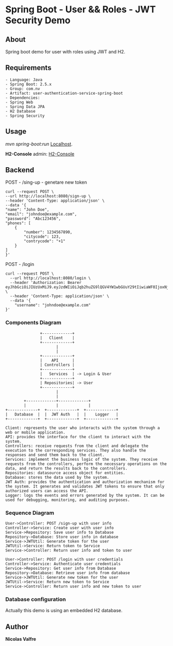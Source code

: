 # Spring Boot - User && Roles - JWT Security Demo

## About

Spring boot demo for user with roles using JWT and H2.

## Requirements

    - Language: Java
    - Spring Boot: 2.5.x
    - Group: com.nv
    - Artifact: user-authentication-service-spring-boot
    - Dependencies:
    - Spring Web
    - Spring Data JPA
    - H2 Database
    - Spring Security

## Usage

*mvn spring-boot:run*
[Localhost](http://localhost:8080/).

**H2-Console** admin: [H2-Console](http://localhost:8080/spring-boot-jwt-security/h2-console)

## Backend

POST - /sing-up - genetare new token

```
curl --request POST \
--url http://localhost:8080/sign-up \
--header 'Content-Type: application/json' \
--data '{
"name": "John Doe",
"email": "johndoe@example.com",
"password": "Abc123456",
"phones": [
    {
        "number": 1234567890,
        "citycode": 123,
        "contrycode": "+1"
    }
]
}'
```

POST - /login
```
curl --request POST \
  --url http://localhost:8080/login \
  --header 'Authorization: Bearer eyJhbGciOiJIUzUxMiJ9.eyJzdWIiOiJqb2huZG9lQGV4YW1wbGUuY29tIiwiaWF0IjoxNjIzNTMwOTk0LCJleHAiOjE2MjM1MzE1OTR9.hgopXa3q0o5U6Cc5U5iqX9YdAfKk7AHf2x_qUJ10smU6eJCDKj3u3JiZVylC9EhqfrZV7nMxR1BcRrjJHd8b7A' \
  --header 'Content-Type: application/json' \
  --data '{
    "username": "johndoe@example.com"
}'
```


### Components Diagram
                   +-------------+
                   |   Client    | 
                   +-------------+
                          |
                          |
                   +-------------+
                   |    API      |
                   | Controllers |
                   +-------------+
                   |   Services  | -> Login & User
                   +-------------+                   
                   | Repositories| -> User
                   +-------------+
                          |
                          |
            +-------------+-------------+
            |             |             |
    +-------------+  +-------------+  +-------------+
    |   Database  |  |  JWT Auth   |  |    Logger   |
    +-------------+  +-------------+  +-------------+

    Client: represents the user who interacts with the system through a web or mobile application.
    API: provides the interface for the client to interact with the system. 
    Controllers: receive requests from the client and delegate the execution to the corresponding services. They also handle the responses and send them back to the client.
    Services: implement the business logic of the system. They receive requests from the controllers, perform the necessary operations on the data, and return the results back to the controllers.
    Repositories: datasource access object for entities.
    Database: stores the data used by the system.
    JWT Auth: provides the authentication and authorization mechanism for the system. It generates and validates JWT tokens to ensure that only authorized users can access the API.
    Logger: logs the events and errors generated by the system. It can be used for debugging, monitoring, and auditing purposes.



### Sequence Diagram

    User->Controller: POST /sign-up with user info
    Controller->Service: Create user with user info
    Service->Repository: Save user info to Database
    Repository->Database: Store user info in database
    Service->JWTUtil: Generate token for the user
    JWTUtil->Service: Return token to Service
    Service->Controller: Return user info and token to user
    
    User->Controller: POST /login with user credentials
    Controller->Service: Authenticate user credentials
    Service->Repository: Get user info from Database
    Repository->Database: Retrieve user info from database
    Service->JWTUtil: Generate new token for the user
    JWTUtil->Service: Return new token to Service
    Service->Controller: Return user info and new token to user

### Database configuration

Actually this demo is using an embedded H2 database.

## Author

**Nicolas Valfre**
